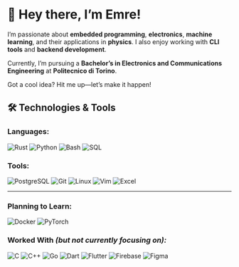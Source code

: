 # 👋 Hey there, I’m Emre!

I’m passionate about **embedded programming**, **electronics**, **machine learning**, and their applications in **physics**. I also enjoy working with **CLI tools** and **backend development**. 

Currently, I’m pursuing a **Bachelor’s in Electronics and Communications Engineering** at **Politecnico di Torino**.  

Got a cool idea? Hit me up—let’s make it happen!

## 🛠️ Technologies & Tools  

### **Languages:**  
![Rust](https://img.shields.io/badge/-Rust-000000?logo=rust&logoColor=white) ![Python](https://img.shields.io/badge/-Python-3776AB?logo=python&logoColor=white) ![Bash](https://img.shields.io/badge/-Bash-4EAA25?logo=gnubash&logoColor=white) ![SQL](https://img.shields.io/badge/-SQL-4479A1)

### **Tools:**  
![PostgreSQL](https://img.shields.io/badge/-PostgreSQL-336791?logo=postgresql&logoColor=white) ![Git](https://img.shields.io/badge/-Git-F05032?logo=git&logoColor=white) ![Linux](https://img.shields.io/badge/-Linux-FCC624?logo=linux&logoColor=black) ![Vim](https://img.shields.io/badge/-Vim-019733?logo=vim&logoColor=white) ![Excel](https://img.shields.io/badge/-Excel-217346)

---

### **Planning to Learn:**  
![Docker](https://img.shields.io/badge/-Docker-2496ED?logo=docker&logoColor=white) ![PyTorch](https://img.shields.io/badge/-PyTorch-EE4C2C?logo=pytorch&logoColor=white)

### **Worked With** *(but not currently focusing on):*  
![C](https://img.shields.io/badge/-C-A8B9CC?logo=c&logoColor=white) ![C++](https://img.shields.io/badge/-C++-00599C?logo=c%2B%2B&logoColor=white) ![Go](https://img.shields.io/badge/-Go-00ADD8?logo=go&logoColor=white) ![Dart](https://img.shields.io/badge/-Dart-0175C2?logo=dart&logoColor=white) ![Flutter](https://img.shields.io/badge/-Flutter-02569B?logo=flutter&logoColor=white) ![Firebase](https://img.shields.io/badge/-Firebase-FFCA28?logo=firebase&logoColor=white) ![Figma](https://img.shields.io/badge/-Figma-F24E1E?logo=figma&logoColor=white)
